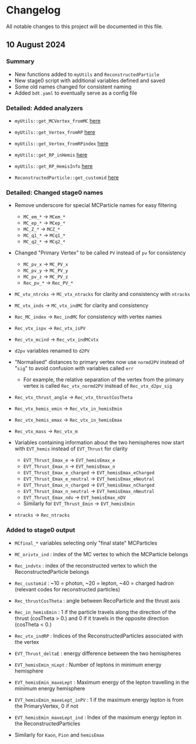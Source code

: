 # Changelog

All notable changes to this project will be documented in this file.

## 10 August 2024

### Summary

- New functions added to `myUtils` and  `ReconstructedParticle`
- New stage0 script with additional variables defined and saved
- Some old names changed for consistent naming
- Added `bdt.yaml` to eventually serve as a config file

### Detailed: Added analyzers

- `myUtils::get_MCVertex_fromMC` [here](https://github.com/RMangrulkar/FCCAnalyses/blob/dev/analyzers/dataframe/FCCAnalyses/myUtils.h#L92)
- `myUtils::get_Vertex_fromRP` [here](https://github.com/RMangrulkar/FCCAnalyses/blob/dev/analyzers/dataframe/FCCAnalyses/myUtils.h#L95)
- `myUtils::get_Vertex_fromRPindex` [here](https://github.com/RMangrulkar/FCCAnalyses/blob/dev/analyzers/dataframe/FCCAnalyses/myUtils.h#L99)
- `myUtils::get_RP_inHemis` [here](https://github.com/RMangrulkar/FCCAnalyses/blob/dev/analyzers/dataframe/FCCAnalyses/myUtils.h#L103)
- `myUtils::get_RP_HemisInfo` [here](https://github.com/RMangrulkar/FCCAnalyses/blob/dev/analyzers/dataframe/FCCAnalyses/myUtils.h#L116)

- `ReconstructedParticle::get_customid` [here](https://github.com/RMangrulkar/FCCAnalyses/blob/dev/analyzers/dataframe/FCCAnalyses/ReconstructedParticle.h#L110)

### Detailed: Changed stage0 names

- Remove underscore for special MCParticle names for easy filtering
  - `MC_em_*` -> `MCem_*`
  - `MC_ep_*` -> `MCep_*`
  - `MC_Z_*` -> `MCZ_*`
  - `MC_q1_*` -> `MCq1_*`
  - `MC_q2_*` -> `MCq2_*`

- Changed "Primary Vertex" to be called `PV` instead of `pv` for consistency
  - `MC_pv_x` -> `MC_PV_x`
  - `MC_pv_y` -> `MC_PV_y`
  - `MC_pv_z` -> `MC_PV_z`
  -  `Rec_pv_*` -> `Rec_PV_*`
  
- `MC_vtx_ntrcks` -> `MC_vtx_ntracks` for clarity and consistency with `ntracks`
- `MC_vtx_inds` -> `MC_vtx_indMC` for clarity and consistency
- `Rec_MC_index` -> `Rec_indMC` for consistency with vertex names
- `Rec_vtx_ispv` -> `Rec_vtx_isPV`
- `Rec_vtx_mcind` -> `Rec_vtx_indMCvtx`
- `d2pv` variables renamed to `d2PV`
- "Normalised" distances to primary vertex now use `normd2PV` instead of "`sig`" to avoid confusion with variables called `err`
  - For example, the relative separation of the vertex from the primary vertex is called `Rec_vtx_normd2PV` instead of `Rec_vtx_d2pv_sig`
- `Rec_vtx_thrust_angle` -> `Rec_vtx_thrustCosTheta`
- `Rec_vtx_hemis_emin` -> `Rec_vtx_in_hemisEmin`
- `Rec_vtx_hemis_emax` -> `Rec_vtx_in_hemisEmax`
- `Rec_vtx_mass` -> `Rec_vtx_m`
- Variables containing information about the two hemispheres now start with `EVT_hemis` instead of `EVT_Thrust` for clarity
  - `EVT_Thrust_Emax_e` -> `EVT_hemisEmax_e`
  - `EVT_Thrust_Emax_n` -> `EVT_hemisEmax_n`
  - `EVT_Thrust_Emax_e_charged` -> `EVT_hemisEmax_eCharged`
  - `EVT_Thrust_Emax_e_neutral` -> `EVT_hemisEmax_eNeutral`
  - `EVT_Thrust_Emax_n_charged` -> `EVT_hemisEmax_nCharged`
  - `EVT_Thrust_Emax_n_neutral` -> `EVT_hemisEmax_nNeutral`
  - `EVT_Thrust_Emax_ndv` -> `EVT_hemisEmax_nDV`
  - Similarly for `EVT_Thrust_Emin` -> `EVT_hemisEmin`

- `ntracks` -> `Rec_ntracks`

### Added to stage0 output

-  `MCfinal_*` variables selecting only "final state" MCParticles
-  `MC_orivtx_ind` : index of the MC vertex to which the MCParticle belongs
-  `Rec_indvtx` : index of the reconstructed vertex to which the ReconstructedParticle belongs
-  `Rec_customid` : ~10 = photon, ~20 = lepton, ~40 = charged hadron (relevant codes for reconstructed particles)
-  `Rec_thrustCosTheta` : angle between RecoParticle and the thrust axis
-  `Rec_in_hemisEmin` : 1 if the particle travels along the direction of the thrust (cosTheta > 0.) and 0 if it travels in the opposite direction (cosTheta < 0.)
-  `Rec_vtx_indRP` : Indices of the ReconstructedParticles associated with the vertex

-  `EVT_Thrust_deltaE` : energy difference between the two hemispheres
-  `EVT_hemisEmin_nLept` : Number of leptons in minimum energy hemisphere
-  `EVT_hemisEmin_maxeLept` : Maximum energy of the lepton travelling in the minimum energy hemisphere
-  `EVT_hemisEmin_maxeLept_inPV` : 1 if the maximum energy lepton is from the PrimaryVertex, 0 if not
-  `EVT_hemisEmin_maxeLept_ind` : Index of the maximum energy lepton in the ReconstructedParticles
  - Similarly for `Kaon`, `Pion` and `hemisEmax`
 

